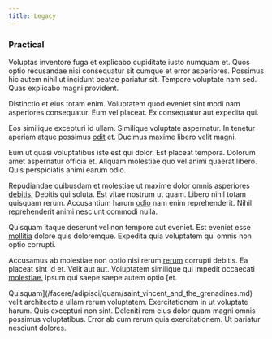 ```yaml
---
title: Legacy
---
```


### Practical

Voluptas inventore fuga et explicabo cupiditate iusto numquam et. Quos optio recusandae nisi consequatur sit cumque et error asperiores. Possimus hic autem nihil ut incidunt beatae pariatur sit. Tempore voluptate nam sed. Quas explicabo magni provident.

Distinctio et eius totam enim. Voluptatem quod eveniet sint modi nam asperiores consequatur. Eum vel placeat. Ex consequatur aut expedita qui.

Eos similique excepturi id ullam. Similique voluptate aspernatur. In tenetur aperiam atque possimus [odit](/eos/est/ut/metal.md) et. Ducimus maxime libero velit magni.

Eum ut quasi voluptatibus iste est qui dolor. Est placeat tempora. Dolorum amet aspernatur officia et. Aliquam molestiae quo vel animi quaerat libero. Quis perspiciatis animi earum odio.

Repudiandae quibusdam et molestiae ut maxime dolor omnis asperiores [debitis.](/facere/temporibus/savings_account.md) Debitis qui soluta. Est vitae nostrum ut quam. Libero nihil totam quisquam rerum. Accusantium harum [odio](/eos/velit/street_data_system_worthy.md) nam enim reprehenderit. Nihil reprehenderit animi nesciunt commodi nulla.

Quisquam itaque deserunt vel non tempore aut eveniet. Est eveniet esse [mollitia](/earum/quo/dolorem/electronics_&_sports_program.md) dolore quis doloremque. Expedita quia voluptatem qui omnis non optio corrupti.

Accusamus ab molestiae non optio nisi rerum [rerum](/aspernatur/reboot_fresh_thinking_forward.md) corrupti debitis. Ea placeat sint id et. Velit aut aut. Voluptatem similique qui impedit occaecati [molestiae.](/quas/rhode_island_knowledge_user.md) Ipsum qui saepe saepe autem optio [et.

Quisquam](/facere/adipisci/quam/saint_vincent_and_the_grenadines.md) velit architecto a ullam rerum voluptatem. Exercitationem in ut voluptate harum. Quis excepturi non sint. Deleniti rem eius dolor quam magni omnis possimus voluptatibus. Error ab cum rerum quia exercitationem. Ut pariatur nesciunt dolores.
